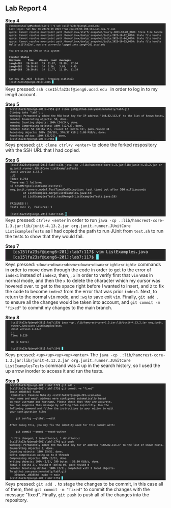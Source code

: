 ## Lab Report 4 <br>

**Step 4** <br>
![Image](step4.png) <br> 
Keys pressed: `ssh cse15lfa23sf@ieng6.ucsd.edu ` in order to log in to my ieng6 account.

**Step 5** <br>
![Image](step5.png) <br> 
Keys pressed: `git clone ctrl+v <enter>` to clone the forked respository with the SSH URL that I had copied.

**Step 6** <br>
![Image](step6.png) <br> 
Keys pressed: `ctrl+v <enter` in order to run `java -cp .:lib/hamcrest-core-1.3.jar:lib/junit-4.13.2.jar org.junit.runner.JUnitCore ListExamplesTests` as I had copied the path to run JUnit from `test.sh` to run the tests to show that they would fail.

**Step 7** <br>
![Image](step7.png) <br> 
Keys pressed:  `<down><down><down><down><down><right><right>` commands in order to move down through the code in order to get to the error of `index1` instead of `index2`, then, <esc>, `x` in order to verify first that `vim` was in normal mode, and then the `x` to delete the character which my cursor was hovered over. <left> to get to the space right before I wanted to insert, and `2` to fix the code to become `index2` from the error that was prior `index1`. Next, <esc> to return to the normal `vim` mode, and `:wq` to save exit `vim`. Finally, `git add . ` to ensure all the changes would be taken into account, and `git commit -m "fixed"` to commit my changes to the main branch.

**Step 8** <br>
![Image](step8.png) <br> 
Keys pressed: `<up><up><up><up><enter>` The `java -cp .:lib/hamcrest-core-1.3.jar:lib/junit-4.13.2.jar org.junit.runner.JUnitCore ListExamplesTests` command was 4 up in the search history, so I used the up arrow inorder to access it and run the tests.

**Step 9** <br>
![Image](step9.png) <br> 
Keys pressed: `git add .` to stage the changes to be commit, in this case all of them, then `git commit -m "fixed"` to commit the changes with the message "fixed". Finally, `git push` to push all of the changes into the repository.
